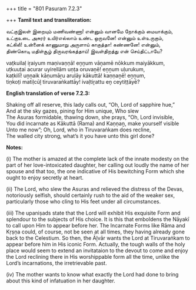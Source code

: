 +++
title = "801 Pasuram 7.2.3"

+++
**Tamil text and transliteration:**

வட்குஇலள் இறையும் மணிவண்ணா! என்னும் வானமே நோக்கும் மையாக்கும்,  
உட்குஉடை அசுரர் உயிர்எல்லாம் உண்ட ஒருவனே! என்னும் உள்உருகும்,  
கட்கிலீ! உன்னைக் காணுமாறு அருளாய் காகுத்தா! கண்ணனே! என்னும்,  
திண்கொடி மதிள்சூழ் திருவரங்கத்தாய்! இவள்திறத்து என் செய்திட்டாயே?

vaṭkuilaḷ iṟaiyum maṇivaṇṇā! eṉṉum vāṉamē nōkkum maiyākkum,  
uṭkuuṭai acurar uyirellām uṇṭa oruvaṉē! eṉṉum uḷurukum,  
kaṭkilī! uṉṉaik kāṇumāṟu aruḷāy kākuttā! kaṇṇaṉē! eṉṉum,  
tiṇkoṭi matiḷcūḻ tiruvaraṅkattāy! ivaḷtiṟattu eṉ ceytiṭṭāyē?

**English translation of verse 7.2.3:**

Shaking off all reserve, this lady calls out, “Oh, Lord of sapphire hue,”  
And at the sky gazes, pining for Him unique, Who slew  
The Asuras formidable, thawing down, she prays, “Oh, Lord invisible,  
You did incarnate as Kākuttā (Rama) and Kaṇṇaṉ, make yourself visible  
Unto me now”; Oh, Lord, who in Tiruvaraṅkam does recline,  
The walled city strong, what’s it you have unto this girl done?

**Notes:**

\(i\) The mother is amazed at the complete lack of the innate modesty on the part of her love-intoxicated daughter, her calling out loudly the name of her spouse and that too, the one indicative of His bewitching Form which she ought to enjoy secretly at heart.

\(ii\) The Lord, who slew the Asuras and relieved the distress of the Devas, notoriously selfish, should certainly rush to the aid of the weaker sex, particularly those who cling to His feet under all circumstances.

\(iii\) The upaniṣads state that the Lord will exhibit His exquisite Form and splendour to the subjects of His choice. It is this that emboldens the Nāyakī to call upon Him to appear before her. The Incarnate Forms like Rāma and Kṛṣṇa could, of course, not be seen at all times, they having already gone back to the Celestium. So then, the Āḻvār wants the Lord at Tiruvaraṅkam to appear before him in His iconic Form. Actually, the tough walls of the holy place would seem to extend an invitataion to the devout to come and enjoy the Lord reclining there in His worshippable form all the time, unlike the Lord’s incarnations, the irretrievable past.

\(iv\) The mother wants to know what exactly the Lord had done to bring about this kind of infatuation in her daughter.


